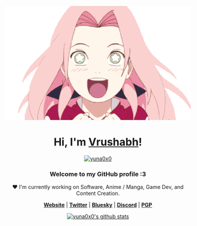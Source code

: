 <p align="center">
  <a href="https://yuna0x0.com">
    <img src="sakura.webp" alt="Banner">
  </a>
</p>

<h1 align="center">Hi, I'm <a href="https://www.linkedin.com/in/vrushabh-baravkar">Vrushabh</a>!</h1>
<p align="center">
  <a href="https://www.linkedin.com/in/vrushabh-baravkar">
    <img src="https://yuna0x0.com/88x31.webp" alt="yuna0x0">
  </a>
</p>
<h3 align="center">Welcome to my GitHub profile :3</h3>

<p align="center">❤ I'm currently working on Software, Anime / Manga, Game Dev, and Content Creation.</p>

<p align="center">
  <strong><a href="https://yuna0x0.com">Website</a></strong> |
  <strong><a href="https://x.com/yunaNULL">Twitter</a></strong> |
  <strong><a href="https://bsky.app/profile/yuna0x0.com">Bluesky</a></strong> |
  <strong><a href="https://discord.gg/nYXzaUS">Discord</a></strong> |
  <strong><a href="https://yuna0x0.com/yuna0x0.asc">PGP</a></strong>
</p>

<p align="center">
  <a href="https://github.com/yuna0x0"><img src="https://github-readme-stats.vercel.app/api?username=yuna0x0&hide_border=true&show_icons=true" alt="yuna0x0's github stats"></a>
</p>

<!--
**yuna0x0/yuna0x0** is a ✨ _special_ ✨ repository because its `README.md` (this file) appears on your GitHub profile.

Here are some ideas to get you started:

- 🔭 I’m currently working on ...
- 🌱 I’m currently learning ...
- 👯 I’m looking to collaborate on ...
- 🤔 I’m looking for help with ...
- 💬 Ask me about ...
- 📫 How to reach me: ...
- 😄 Pronouns: ...
- ⚡ Fun fact: ...
-->

